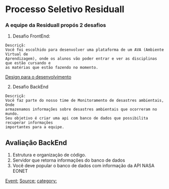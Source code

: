 # Processo Seletivo Residuall

### A equipe da Residuall propós 2 **desafios**
1. Desafio FrontEnd:
```
Descriçã:
Você foi escolhido para desenvolver uma plataforma de um AVA (Ambiente Virtual de
Aprendizagem), onde os alunos vão poder entrar e ver as disciplinas que estão cursando e
as matérias que estão fazendo no momento.

```

[Design para o desenvolvimento](https://www.figma.com/file/FF85tsy3lhUJW9cKe5NDXQ/Educalis?node-id=62%3A22)

2. Desafio BackEnd

```
Descriçã:
Você faz parte do nosso time de Monitoramento de desastres ambientais, Onde
armazenamos informações sobre desastres ambientais que ocorreram no mundo.
Seu objetivo é criar uma api com banco de dados que possibilita recuperar informações
importantes para a equipe.
```
## Avaliação BackEnd
1. Estrutura e organização de código.
2. Servidor que retorna informações do banco de dados
3. Você deve popular o banco de dados com informação da API NASA EONET

[Event:](https://eonet.sci.gsfc.nasa.gov/docs/v3#eventsAPI)
[Source:]( https://eonet.sci.gsfc.nasa.gov/api/v3/sources)
[category:](https://eonet.sci.gsfc.nasa.gov/docs/v3#categoriesAPI)
